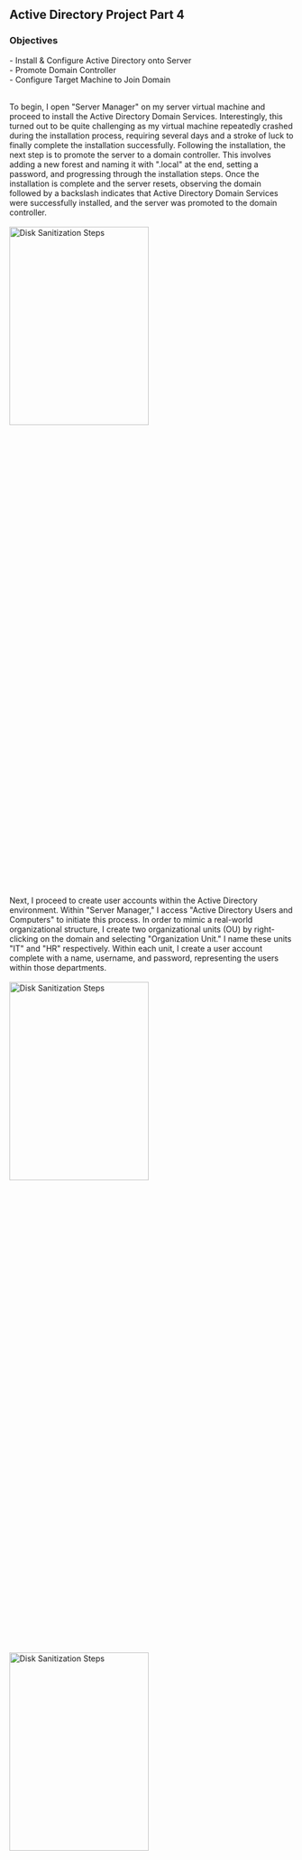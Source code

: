 <h2>Active Directory Project Part 4</h2>

<h3>Objectives</h3>
- Install & Configure Active Directory onto Server 
<br />
- Promote Domain Controller
<br />
- Configure Target Machine to Join Domain 
<br />
<br />

To begin, I open "Server Manager" on my server virtual machine and proceed to install the Active Directory Domain Services. Interestingly, this turned out to be quite challenging as my virtual machine repeatedly crashed during the installation process, requiring several days and a stroke of luck to finally complete the installation successfully. Following the installation, the next step is to promote the server to a domain controller. This involves adding a new forest and naming it with ".local" at the end, setting a password, and progressing through the installation steps. Once the installation is complete and the server resets, observing the domain followed by a backslash indicates that Active Directory Domain Services were successfully installed, and the server was promoted to the domain controller.
<br />
<br />
<img src="https://github.com/Yagoobz/ActiveDirectoryProjectPart4/assets/145611184/7a57e190-6138-42e2-b4d2-dfbaa05d9d7d" height="30%" width="70%" alt="Disk Sanitization Steps"/>

Next, I proceed to create user accounts within the Active Directory environment. Within "Server Manager," I access "Active Directory Users and Computers" to initiate this process. In order to mimic a real-world organizational structure, I create two organizational units (OU) by right-clicking on the domain and selecting "Organization Unit." I name these units "IT" and "HR" respectively. Within each unit, I create a user account complete with a name, username, and password, representing the users within those departments.
<br />
<br />
<img src="https://github.com/Yagoobz/ActiveDirectoryProjectPart4/assets/145611184/7bf0133c-0b64-4388-98fd-8a93a75c9222" height="30%" width="70%" alt="Disk Sanitization Steps"/>
<br />
<br />
<img src="https://github.com/Yagoobz/ActiveDirectoryProjectPart4/assets/145611184/b5e8ab27-d733-40e9-8570-e0af4cf99e73" height="30%" width="70%" alt="Disk Sanitization Steps"/>

With the Active Directory setup and the server functioning as a domain controller, I proceed to integrate the Windows target machine into the newly established domain and authenticate it using one of the organizational units. Initially, I update the DNS server address on the target machine to point to the domain controller, ensuring correctness. Next, I access "Advanced system settings" and modify the domain to "(myname).local." Following this, I input the correct administrator credentials, successfully connecting the target machine to the domain.
<br />
<br />
<img src="https://github.com/Yagoobz/ActiveDirectoryProjectPart4/assets/145611184/0095251e-5807-4276-85e6-6558404d0d1d" height="30%" width="70%" alt="Disk Sanitization Steps"/>

After restarting the virtual machine, I attempt to log in using one of the newly created user accounts. Upon selecting "Other user" for sign-in, the login prompt correctly points to my domain, indicating successful integration. Everything seems to be functioning perfectly!
<br />
<br />
<img src="..." height="30%" width="70%" alt="Disk Sanitization Steps"/>
